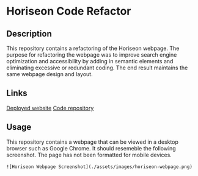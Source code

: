 # Horiseon Code Refactor

## Description
This repository contains a refactoring of the Horiseon webpage. The purpose for refactoring the webpage was to improve search engine optimization and accessibility by adding in semantic elements and eliminating excessive or redundant coding. The end result maintains the same webpage design and layout.

## Links

[Deployed website](https://wgrout87.github.io/Horiseon/)
[Code repository](https://github.com/wgrout87/Horiseon)

## Usage
This repository contains a webpage that can be viewed in a desktop browser such as Google Chrome. It should resemeble the following screenshot. The page has not been formatted for mobile devices.

    ![Horiseon Webpage Screenshot](./assets/images/horiseon-webpage.png)
